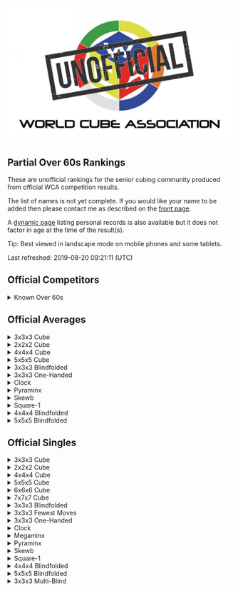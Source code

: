 ![alt text](img/logo.jpg "logo")
## Partial Over 60s Rankings

These are unofficial rankings for the senior cubing community produced from official WCA competition results.

The list of names is not yet complete. If you would like your name to be added then please contact me as described on the [front page](README.md).

A [dynamic page](https://jonatanklosko.github.io/rankings/#/rankings/show?name=Over%2060s%20-%20Official%20PRs&wcaids=2003WESS01,2004MCGA01,2004SALV01,2005FARK01,2005TOMO01,2006BERG01,2006OOMS01,2007PREU01,2008BERG04,2008CHEN12,2008HOPJ01,2008JINZ01,2008TOMO01,2009AOKI01,2009AZHA01,2009ELSO01,2009ESPU01,2009HEND01,2009LIXI05,2009NEEL01,2009SING03,2009ZHUH01,2010ESTE02,2010WANG33,2011MICH01,2011MICH02,2011SEOK01,2011YANG13,2012BOWE01,2012KREI01,2012SING03,2013COLL02,2015LEVI01,2015LIMA20,2016KLEI01,2016SIVA04,2017KUMI01,2018DOYL02,2018FOLE03,2018PARI11,2019GOFF01) listing personal records is also available but it does not factor in age at the time of the result(s).

Tip: Best viewed in landscape mode on mobile phones and some tablets.

Last refreshed: 2019-08-20 09:21:11 (UTC)

<h2 id="competitors">Official Competitors</h2>

<details id="persons">
  <summary>Known Over 60s</summary>
  <table>
    <tr><td><b>Person</b></td><td><b>Speedsolving.com</b></td></tr>
    <tr><td><a href="https://www.worldcubeassociation.org/persons/2010ESTE02">Adelina Estevao</a>, Australia, 80+</td><td></td></tr>
    <tr><td><a href="https://www.worldcubeassociation.org/persons/2017KUMI01">Alexander Kuminov</a>, Russia, 70+</td><td></td></tr>
    <tr><td><a href="https://www.worldcubeassociation.org/persons/2012BOWE01">Barry Bower</a>, Canada, 70+</td><td></td></tr>
    <tr><td><a href="https://www.worldcubeassociation.org/persons/2004MCGA01">Bill McGaugh</a>, United States</td><td><a href="https://www.speedsolving.com/members/bill.60">Bill</a></td></tr>
    <tr><td><a href="https://www.worldcubeassociation.org/persons/2009SING03">Daljit Singh</a>, United States</td><td></td></tr>
    <tr><td><a href="https://www.worldcubeassociation.org/persons/2016KLEI01">David Kleiner</a>, United States, 70+</td><td></td></tr>
    <tr><td><a href="https://www.worldcubeassociation.org/persons/2015LEVI01">David Levine</a>, United States</td><td></td></tr>
    <tr><td><a href="https://www.worldcubeassociation.org/persons/2004SALV01">David Salvia</a>, United States, 70+</td><td><a href="https://www.speedsolving.com/members/david-j.42888">David J</a></td></tr>
    <tr><td><a href="https://www.worldcubeassociation.org/persons/2012SING03">David Singmaster</a>, United States, 70+</td><td></td></tr>
    <tr><td><a href="https://www.worldcubeassociation.org/persons/2015LIMA20">Didier Limal</a>, France</td><td></td></tr>
    <tr><td><a href="https://www.worldcubeassociation.org/persons/2011MICH01">Egon Micheelsen</a>, Denmark, 90+</td><td></td></tr>
    <tr><td><a href="https://www.worldcubeassociation.org/persons/2009ESPU01">Francisco Eduardo Martins Serra Espuny</a>, Brazil</td><td></td></tr>
    <tr><td><a href="https://www.worldcubeassociation.org/persons/2006OOMS01">Grada Ooms</a>, Netherlands</td><td></td></tr>
    <tr><td><a href="https://www.worldcubeassociation.org/persons/2009AOKI01">Haruo Aoki (青木治雄)</a>, Japan, 80+</td><td></td></tr>
    <tr><td><a href="https://www.worldcubeassociation.org/persons/2005TOMO01">Hideaki Tomoyori (友寄英哲)</a>, Japan, 80+</td><td></td></tr>
    <tr><td><a href="https://www.worldcubeassociation.org/persons/2009ZHUH01">Huimin Zhu (朱惠民)</a>, China, 70+</td><td></td></tr>
    <tr><td><a href="https://www.worldcubeassociation.org/persons/2008HOPJ01">Jan Hop</a>, Netherlands</td><td></td></tr>
    <tr><td><a href="https://www.worldcubeassociation.org/persons/2007PREU01">Jany Preudhomme</a>, Belgium</td><td></td></tr>
    <tr><td><a href="https://www.worldcubeassociation.org/persons/2005FARK01">Károly Farkas</a>, Hungary</td><td></td></tr>
    <tr><td><a href="https://www.worldcubeassociation.org/persons/2013COLL02">Leslie Paul Collard</a>, United Kingdom, 70+</td><td></td></tr>
    <tr><td><a href="https://www.worldcubeassociation.org/persons/2011MICH02">Lilian Micheelsen</a>, Denmark, 70+</td><td></td></tr>
    <tr><td><a href="https://www.worldcubeassociation.org/persons/2018PARI11">Luis Palomar París</a>, Spain</td><td></td></tr>
    <tr><td><a href="https://www.worldcubeassociation.org/persons/2006BERG01">Martin Berger</a>, United Kingdom, 80+</td><td></td></tr>
    <tr><td><a href="https://www.worldcubeassociation.org/persons/2008BERG04">Mats Bergsten</a>, Sweden</td><td><a href="https://www.speedsolving.com/members/matsbergsten.1760">MatsBergsten</a></td></tr>
    <tr><td><a href="https://www.worldcubeassociation.org/persons/2008TOMO01">Mitsuko Tomoyori (友寄光子)</a>, Japan, 70+</td><td></td></tr>
    <tr><td><a href="https://www.worldcubeassociation.org/persons/2009AZHA01">Mohammad Azhari</a>, Indonesia</td><td></td></tr>
    <tr><td><a href="https://www.worldcubeassociation.org/persons/2009NEEL01">Patitpavan Neel</a>, India</td><td></td></tr>
    <tr><td><a href="https://www.worldcubeassociation.org/persons/2009HEND01">Paul Hendrickson</a>, United States, 70+</td><td><a href="https://www.speedsolving.com/members/phndrxn.4384">phndrxn</a></td></tr>
    <tr><td><a href="https://www.worldcubeassociation.org/persons/2019GOFF01">Roger L. Goff</a>, United States</td><td></td></tr>
    <tr><td><a href="https://www.worldcubeassociation.org/persons/2003WESS01">Rune Wesström</a>, Sweden, 80+</td><td><a href="https://www.speedsolving.com/members/rune.91">Rune</a></td></tr>
    <tr><td><a href="https://www.worldcubeassociation.org/persons/2011SEOK01">Se-Ok Park (박세옥)</a>, Republic of Korea</td><td></td></tr>
    <tr><td><a href="https://www.worldcubeassociation.org/persons/2016SIVA04">Thanasekaran Sivasamy</a>, India</td><td></td></tr>
    <tr><td><a href="https://www.worldcubeassociation.org/persons/2018FOLE03">Tiernan Foley</a>, Ireland, 70+</td><td></td></tr>
    <tr><td><a href="https://www.worldcubeassociation.org/persons/2018DOYL02">Tom Doyle</a>, United States, 80+</td><td><a href="https://www.speedsolving.com/members/old-tom.27350">Old Tom</a></td></tr>
    <tr><td><a href="https://www.worldcubeassociation.org/persons/2009ELSO01">Valerie Elson</a>, United States, 70+</td><td></td></tr>
    <tr><td><a href="https://www.worldcubeassociation.org/persons/2012KREI01">Volodymyr Kreidunov (Володимир Крейдунов)</a>, Ukraine</td><td></td></tr>
    <tr><td><a href="https://www.worldcubeassociation.org/persons/2008CHEN12">Xiansheng Chen</a>, China, 70+</td><td></td></tr>
    <tr><td><a href="https://www.worldcubeassociation.org/persons/2009LIXI05">Xinxian Li (李新贤)</a>, China, 80+</td><td></td></tr>
    <tr><td><a href="https://www.worldcubeassociation.org/persons/2011YANG13">Yang-Mo Sung (성양모)</a>, Republic of Korea, 70+</td><td></td></tr>
    <tr><td><a href="https://www.worldcubeassociation.org/persons/2010WANG33">Yongchao Wang (王永超)</a>, China, 80+</td><td></td></tr>
    <tr><td><a href="https://www.worldcubeassociation.org/persons/2008JINZ01">Zhiwei Jin (金志伟)</a>, China, 80+</td><td></td></tr>
  </table>
</details>

<h2 id="averages">Official Averages</h2>

<details id="333_avg">
  <summary>3x3x3 Cube</summary>
  <table>
    <tr><td><b>Rank</b></td><td><b>Person</b></td><td><b>Result</b></td></tr>
    <tr><td style="text-align:center">1</td><td><a href="https://www.worldcubeassociation.org/persons/2008BERG04#333">Mats Bergsten</a>, Sweden</td><td style="text-align:right">33.10</td></tr>
    <tr><td style="text-align:center">2</td><td><a href="https://www.worldcubeassociation.org/persons/2009AOKI01#333">Haruo Aoki (青木治雄)</a>, Japan, 80+</td><td style="text-align:right">35.70</td></tr>
    <tr><td style="text-align:center">3</td><td><a href="https://www.worldcubeassociation.org/persons/2004MCGA01#333">Bill McGaugh</a>, United States</td><td style="text-align:right">39.23</td></tr>
    <tr><td style="text-align:center">4</td><td><a href="https://www.worldcubeassociation.org/persons/2012KREI01#333">Volodymyr Kreidunov (Володимир Крейдунов)</a>, Ukraine</td><td style="text-align:right">40.60</td></tr>
    <tr><td style="text-align:center">5</td><td><a href="https://www.worldcubeassociation.org/persons/2003WESS01#333">Rune Wesström</a>, Sweden, 80+</td><td style="text-align:right">41.14</td></tr>
    <tr><td style="text-align:center">6</td><td><a href="https://www.worldcubeassociation.org/persons/2005FARK01#333">Károly Farkas</a>, Hungary</td><td style="text-align:right">41.97</td></tr>
    <tr><td style="text-align:center">7</td><td><a href="https://www.worldcubeassociation.org/persons/2004SALV01#333">David Salvia</a>, United States, 70+</td><td style="text-align:right">42.61</td></tr>
    <tr><td style="text-align:center">8</td><td><a href="https://www.worldcubeassociation.org/persons/2005TOMO01#333">Hideaki Tomoyori (友寄英哲)</a>, Japan, 80+</td><td style="text-align:right">46.04</td></tr>
    <tr><td style="text-align:center">9</td><td><a href="https://www.worldcubeassociation.org/persons/2018PARI11#333">Luis Palomar París</a>, Spain</td><td style="text-align:right">48.77</td></tr>
    <tr><td style="text-align:center">10</td><td><a href="https://www.worldcubeassociation.org/persons/2009NEEL01#333">Patitpavan Neel</a>, India</td><td style="text-align:right">54.04</td></tr>
    <tr><td style="text-align:center">11</td><td><a href="https://www.worldcubeassociation.org/persons/2009ESPU01#333">Francisco Eduardo Martins Serra Espuny</a>, Brazil</td><td style="text-align:right">54.61</td></tr>
    <tr><td style="text-align:center">12</td><td><a href="https://www.worldcubeassociation.org/persons/2019GOFF01#333">Roger L. Goff</a>, United States</td><td style="text-align:right">58.26</td></tr>
    <tr><td style="text-align:center">13</td><td><a href="https://www.worldcubeassociation.org/persons/2009HEND01#333">Paul Hendrickson</a>, United States, 70+</td><td style="text-align:right">1:07.46</td></tr>
    <tr><td style="text-align:center">14</td><td><a href="https://www.worldcubeassociation.org/persons/2015LEVI01#333">David Levine</a>, United States</td><td style="text-align:right">1:12.21</td></tr>
    <tr><td style="text-align:center">15</td><td><a href="https://www.worldcubeassociation.org/persons/2017KUMI01#333">Alexander Kuminov</a>, Russia, 70+</td><td style="text-align:right">1:13.19</td></tr>
    <tr><td style="text-align:center">16</td><td><a href="https://www.worldcubeassociation.org/persons/2008HOPJ01#333">Jan Hop</a>, Netherlands</td><td style="text-align:right">1:14.26</td></tr>
    <tr><td style="text-align:center">17</td><td><a href="https://www.worldcubeassociation.org/persons/2013COLL02#333">Leslie Paul Collard</a>, United Kingdom, 70+</td><td style="text-align:right">1:15.87</td></tr>
    <tr><td style="text-align:center">18</td><td><a href="https://www.worldcubeassociation.org/persons/2008JINZ01#333">Zhiwei Jin (金志伟)</a>, China, 80+</td><td style="text-align:right">1:16.10</td></tr>
    <tr><td style="text-align:center">19</td><td><a href="https://www.worldcubeassociation.org/persons/2018FOLE03#333">Tiernan Foley</a>, Ireland, 70+</td><td style="text-align:right">1:17.98</td></tr>
    <tr><td style="text-align:center">20</td><td><a href="https://www.worldcubeassociation.org/persons/2015LIMA20#333">Didier Limal</a>, France</td><td style="text-align:right">1:21.24</td></tr>
    <tr><td style="text-align:center">21</td><td><a href="https://www.worldcubeassociation.org/persons/2008TOMO01#333">Mitsuko Tomoyori (友寄光子)</a>, Japan</td><td style="text-align:right">1:24.93</td></tr>
    <tr><td style="text-align:center">22</td><td><a href="https://www.worldcubeassociation.org/persons/2016SIVA04#333">Thanasekaran Sivasamy</a>, India</td><td style="text-align:right">1:30.11</td></tr>
    <tr><td style="text-align:center">23</td><td><a href="https://www.worldcubeassociation.org/persons/2011SEOK01#333">Se-Ok Park (박세옥)</a>, Republic of Korea</td><td style="text-align:right">1:42.81</td></tr>
    <tr><td style="text-align:center">24</td><td><a href="https://www.worldcubeassociation.org/persons/2006OOMS01#333">Grada Ooms</a>, Netherlands</td><td style="text-align:right">1:44.35</td></tr>
    <tr><td style="text-align:center">25</td><td><a href="https://www.worldcubeassociation.org/persons/2009ZHUH01#333">Huimin Zhu (朱惠民)</a>, China, 70+</td><td style="text-align:right">1:49.78</td></tr>
    <tr><td style="text-align:center">26</td><td><a href="https://www.worldcubeassociation.org/persons/2009SING03#333">Daljit Singh</a>, United States</td><td style="text-align:right">1:50.87</td></tr>
    <tr><td style="text-align:center">27</td><td><a href="https://www.worldcubeassociation.org/persons/2010ESTE02#333">Adelina Estevao</a>, Australia, 80+</td><td style="text-align:right">1:51.70</td></tr>
    <tr><td style="text-align:center">28</td><td><a href="https://www.worldcubeassociation.org/persons/2007PREU01#333">Jany Preudhomme</a>, Belgium</td><td style="text-align:right">1:55.84</td></tr>
    <tr><td style="text-align:center">29</td><td><a href="https://www.worldcubeassociation.org/persons/2009ELSO01#333">Valerie Elson</a>, United States, 70+</td><td style="text-align:right">2:05.26</td></tr>
    <tr><td style="text-align:center">30</td><td><a href="https://www.worldcubeassociation.org/persons/2006BERG01#333">Martin Berger</a>, United Kingdom, 70+</td><td style="text-align:right">2:35.10</td></tr>
    <tr><td style="text-align:center">31</td><td><a href="https://www.worldcubeassociation.org/persons/2009AZHA01#333">Mohammad Azhari</a>, Indonesia</td><td style="text-align:right">3:03.10</td></tr>
    <tr><td style="text-align:center">32</td><td><a href="https://www.worldcubeassociation.org/persons/2018DOYL02#333">Tom Doyle</a>, United States, 80+</td><td style="text-align:right">3:19.05</td></tr>
    <tr><td style="text-align:center">33</td><td><a href="https://www.worldcubeassociation.org/persons/2011YANG13#333">Yang-Mo Sung (성양모)</a>, Republic of Korea</td><td style="text-align:right">4:53.83</td></tr>
    <tr><td style="text-align:center">34</td><td><a href="https://www.worldcubeassociation.org/persons/2010WANG33#333">Yongchao Wang (王永超)</a>, China, 80+</td><td style="text-align:right">6:52.57</td></tr>
  </table>
</details>

<details id="222_avg">
  <summary>2x2x2 Cube</summary>
  <table>
    <tr><td><b>Rank</b></td><td><b>Person</b></td><td><b>Result</b></td></tr>
    <tr><td style="text-align:center">1</td><td><a href="https://www.worldcubeassociation.org/persons/2018PARI11#222">Luis Palomar París</a>, Spain</td><td style="text-align:right">12.52</td></tr>
    <tr><td style="text-align:center">2</td><td><a href="https://www.worldcubeassociation.org/persons/2016KLEI01#222">David Kleiner</a>, United States</td><td style="text-align:right">13.41</td></tr>
    <tr><td style="text-align:center">3</td><td><a href="https://www.worldcubeassociation.org/persons/2008BERG04#222">Mats Bergsten</a>, Sweden</td><td style="text-align:right">14.14</td></tr>
    <tr><td style="text-align:center">4</td><td><a href="https://www.worldcubeassociation.org/persons/2009AOKI01#222">Haruo Aoki (青木治雄)</a>, Japan, 70+</td><td style="text-align:right">14.19</td></tr>
    <tr><td style="text-align:center">5</td><td><a href="https://www.worldcubeassociation.org/persons/2004SALV01#222">David Salvia</a>, United States, 70+</td><td style="text-align:right">16.35</td></tr>
    <tr><td style="text-align:center">6</td><td><a href="https://www.worldcubeassociation.org/persons/2009NEEL01#222">Patitpavan Neel</a>, India</td><td style="text-align:right">21.41</td></tr>
    <tr><td style="text-align:center">7</td><td><a href="https://www.worldcubeassociation.org/persons/2019GOFF01#222">Roger L. Goff</a>, United States</td><td style="text-align:right">21.96</td></tr>
    <tr><td style="text-align:center">8</td><td><a href="https://www.worldcubeassociation.org/persons/2015LEVI01#222">David Levine</a>, United States</td><td style="text-align:right">23.40</td></tr>
    <tr><td style="text-align:center">9</td><td><a href="https://www.worldcubeassociation.org/persons/2012BOWE01#222">Barry Bower</a>, Canada, 70+</td><td style="text-align:right">27.26</td></tr>
    <tr><td style="text-align:center">10</td><td><a href="https://www.worldcubeassociation.org/persons/2009ESPU01#222">Francisco Eduardo Martins Serra Espuny</a>, Brazil</td><td style="text-align:right">38.85</td></tr>
    <tr><td style="text-align:center">11</td><td><a href="https://www.worldcubeassociation.org/persons/2015LIMA20#222">Didier Limal</a>, France</td><td style="text-align:right">55.59</td></tr>
    <tr><td style="text-align:center">12</td><td><a href="https://www.worldcubeassociation.org/persons/2011SEOK01#222">Se-Ok Park (박세옥)</a>, Republic of Korea</td><td style="text-align:right">1:00.73</td></tr>
    <tr><td style="text-align:center">13</td><td><a href="https://www.worldcubeassociation.org/persons/2011YANG13#222">Yang-Mo Sung (성양모)</a>, Republic of Korea, 70+</td><td style="text-align:right">2:13.25</td></tr>
  </table>
</details>

<details id="444_avg">
  <summary>4x4x4 Cube</summary>
  <table>
    <tr><td><b>Rank</b></td><td><b>Person</b></td><td><b>Result</b></td></tr>
    <tr><td style="text-align:center">1</td><td><a href="https://www.worldcubeassociation.org/persons/2008BERG04#444">Mats Bergsten</a>, Sweden</td><td style="text-align:right">2:07.10</td></tr>
    <tr><td style="text-align:center">2</td><td><a href="https://www.worldcubeassociation.org/persons/2015LIMA20#444">Didier Limal</a>, France</td><td style="text-align:right">4:41.77</td></tr>
  </table>
</details>

<details id="555_avg">
  <summary>5x5x5 Cube</summary>
  <table>
    <tr><td><b>Rank</b></td><td><b>Person</b></td><td><b>Result</b></td></tr>
    <tr><td style="text-align:center">1</td><td><a href="https://www.worldcubeassociation.org/persons/2008BERG04#555">Mats Bergsten</a>, Sweden</td><td style="text-align:right">5:13.84</td></tr>
  </table>
</details>

<details id="333bf_avg">
  <summary>3x3x3 Blindfolded</summary>
  <table>
    <tr><td><b>Rank</b></td><td><b>Person</b></td><td><b>Result</b></td></tr>
    <tr><td style="text-align:center">1</td><td><a href="https://www.worldcubeassociation.org/persons/2008BERG04#333bf">Mats Bergsten</a>, Sweden</td><td style="text-align:right">1:20.39</td></tr>
  </table>
</details>

<details id="333oh_avg">
  <summary>3x3x3 One-Handed</summary>
  <table>
    <tr><td><b>Rank</b></td><td><b>Person</b></td><td><b>Result</b></td></tr>
    <tr><td style="text-align:center">1</td><td><a href="https://www.worldcubeassociation.org/persons/2009SING03#333oh">Daljit Singh</a>, United States</td><td style="text-align:right">7:22.35</td></tr>
  </table>
</details>

<details id="clock_avg">
  <summary>Clock</summary>
  <table>
    <tr><td><b>Rank</b></td><td><b>Person</b></td><td><b>Result</b></td></tr>
    <tr><td style="text-align:center">1</td><td><a href="https://www.worldcubeassociation.org/persons/2009ESPU01#clock">Francisco Eduardo Martins Serra Espuny</a>, Brazil</td><td style="text-align:right">40.98</td></tr>
    <tr><td style="text-align:center">2</td><td><a href="https://www.worldcubeassociation.org/persons/2011SEOK01#clock">Se-Ok Park (박세옥)</a>, Republic of Korea</td><td style="text-align:right">1:19.28</td></tr>
    <tr><td style="text-align:center">3</td><td><a href="https://www.worldcubeassociation.org/persons/2011YANG13#clock">Yang-Mo Sung (성양모)</a>, Republic of Korea, 70+</td><td style="text-align:right">2:54.12</td></tr>
  </table>
</details>

<details id="pyram_avg">
  <summary>Pyraminx</summary>
  <table>
    <tr><td><b>Rank</b></td><td><b>Person</b></td><td><b>Result</b></td></tr>
    <tr><td style="text-align:center">1</td><td><a href="https://www.worldcubeassociation.org/persons/2016KLEI01#pyram">David Kleiner</a>, United States</td><td style="text-align:right">16.24</td></tr>
    <tr><td style="text-align:center">2</td><td><a href="https://www.worldcubeassociation.org/persons/2012BOWE01#pyram">Barry Bower</a>, Canada, 70+</td><td style="text-align:right">31.52</td></tr>
    <tr><td style="text-align:center">3</td><td><a href="https://www.worldcubeassociation.org/persons/2017KUMI01#pyram">Alexander Kuminov</a>, Russia, 70+</td><td style="text-align:right">32.07</td></tr>
    <tr><td style="text-align:center">4</td><td><a href="https://www.worldcubeassociation.org/persons/2015LEVI01#pyram">David Levine</a>, United States</td><td style="text-align:right">33.39</td></tr>
    <tr><td style="text-align:center">5</td><td><a href="https://www.worldcubeassociation.org/persons/2011SEOK01#pyram">Se-Ok Park (박세옥)</a>, Republic of Korea</td><td style="text-align:right">35.38</td></tr>
    <tr><td style="text-align:center">6</td><td><a href="https://www.worldcubeassociation.org/persons/2019GOFF01#pyram">Roger L. Goff</a>, United States</td><td style="text-align:right">42.69</td></tr>
    <tr><td style="text-align:center">7</td><td><a href="https://www.worldcubeassociation.org/persons/2011YANG13#pyram">Yang-Mo Sung (성양모)</a>, Republic of Korea, 70+</td><td style="text-align:right">1:13.18</td></tr>
  </table>
</details>

<details id="skewb_avg">
  <summary>Skewb</summary>
  <table>
    <tr><td><b>Rank</b></td><td><b>Person</b></td><td><b>Result</b></td></tr>
    <tr><td style="text-align:center">1</td><td><a href="https://www.worldcubeassociation.org/persons/2015LEVI01#skewb">David Levine</a>, United States</td><td style="text-align:right">45.01</td></tr>
  </table>
</details>

<details id="sq1_avg">
  <summary>Square-1</summary>
  <table>
    <tr><td><b>Rank</b></td><td><b>Person</b></td><td><b>Result</b></td></tr>
    <tr><td style="text-align:center">1</td><td><a href="https://www.worldcubeassociation.org/persons/2008BERG04#sq1">Mats Bergsten</a>, Sweden</td><td style="text-align:right">2:40.21</td></tr>
  </table>
</details>

<details id="444bf_avg">
  <summary>4x4x4 Blindfolded</summary>
  <table>
    <tr><td><b>Rank</b></td><td><b>Person</b></td><td><b>Result</b></td></tr>
    <tr><td style="text-align:center">1</td><td><a href="https://www.worldcubeassociation.org/persons/2008BERG04#444bf">Mats Bergsten</a>, Sweden</td><td style="text-align:right">7:17.03</td></tr>
  </table>
</details>

<details id="555bf_avg">
  <summary>5x5x5 Blindfolded</summary>
  <table>
    <tr><td><b>Rank</b></td><td><b>Person</b></td><td><b>Result</b></td></tr>
    <tr><td style="text-align:center">1</td><td><a href="https://www.worldcubeassociation.org/persons/2008BERG04#555bf">Mats Bergsten</a>, Sweden</td><td style="text-align:right">15:22.00</td></tr>
  </table>
</details>

<h2 id="singles">Official Singles</h2>

<details id="333_best">
  <summary>3x3x3 Cube</summary>
  <table>
    <tr><td><b>Rank</b></td><td><b>Person</b></td><td><b>Result</b></td></tr>
    <tr><td style="text-align:center">1</td><td><a href="https://www.worldcubeassociation.org/persons/2012KREI01#333">Volodymyr Kreidunov (Володимир Крейдунов)</a>, Ukraine</td><td style="text-align:right">25.85</td></tr>
    <tr><td style="text-align:center">2</td><td><a href="https://www.worldcubeassociation.org/persons/2008BERG04#333">Mats Bergsten</a>, Sweden</td><td style="text-align:right">26.62</td></tr>
    <tr><td style="text-align:center">3</td><td><a href="https://www.worldcubeassociation.org/persons/2009AOKI01#333">Haruo Aoki (青木治雄)</a>, Japan, 80+</td><td style="text-align:right">30.02</td></tr>
    <tr><td style="text-align:center">4</td><td><a href="https://www.worldcubeassociation.org/persons/2003WESS01#333">Rune Wesström</a>, Sweden, 80+</td><td style="text-align:right">33.34</td></tr>
    <tr><td style="text-align:center">5</td><td><a href="https://www.worldcubeassociation.org/persons/2004MCGA01#333">Bill McGaugh</a>, United States</td><td style="text-align:right">33.89</td></tr>
    <tr><td style="text-align:center">6</td><td><a href="https://www.worldcubeassociation.org/persons/2005FARK01#333">Károly Farkas</a>, Hungary</td><td style="text-align:right">34.79</td></tr>
    <tr><td style="text-align:center">7</td><td><a href="https://www.worldcubeassociation.org/persons/2004SALV01#333">David Salvia</a>, United States, 70+</td><td style="text-align:right">37.41</td></tr>
    <tr><td style="text-align:center">8</td><td><a href="https://www.worldcubeassociation.org/persons/2005TOMO01#333">Hideaki Tomoyori (友寄英哲)</a>, Japan, 80+</td><td style="text-align:right">41.14</td></tr>
    <tr><td style="text-align:center">9</td><td><a href="https://www.worldcubeassociation.org/persons/2019GOFF01#333">Roger L. Goff</a>, United States</td><td style="text-align:right">42.52</td></tr>
    <tr><td style="text-align:center">10</td><td><a href="https://www.worldcubeassociation.org/persons/2009NEEL01#333">Patitpavan Neel</a>, India</td><td style="text-align:right">42.89</td></tr>
    <tr><td style="text-align:center">11</td><td><a href="https://www.worldcubeassociation.org/persons/2018PARI11#333">Luis Palomar París</a>, Spain</td><td style="text-align:right">43.57</td></tr>
    <tr><td style="text-align:center">12</td><td><a href="https://www.worldcubeassociation.org/persons/2009ESPU01#333">Francisco Eduardo Martins Serra Espuny</a>, Brazil</td><td style="text-align:right">50.88</td></tr>
    <tr><td style="text-align:center">13</td><td><a href="https://www.worldcubeassociation.org/persons/2008HOPJ01#333">Jan Hop</a>, Netherlands</td><td style="text-align:right">53.06</td></tr>
    <tr><td style="text-align:center">14</td><td><a href="https://www.worldcubeassociation.org/persons/2009HEND01#333">Paul Hendrickson</a>, United States, 70+</td><td style="text-align:right">54.01</td></tr>
    <tr><td style="text-align:center">15</td><td><a href="https://www.worldcubeassociation.org/persons/2013COLL02#333">Leslie Paul Collard</a>, United Kingdom, 70+</td><td style="text-align:right">54.37</td></tr>
    <tr><td style="text-align:center">16</td><td><a href="https://www.worldcubeassociation.org/persons/2018FOLE03#333">Tiernan Foley</a>, Ireland, 70+</td><td style="text-align:right">58.36</td></tr>
    <tr><td style="text-align:center">17</td><td><a href="https://www.worldcubeassociation.org/persons/2015LEVI01#333">David Levine</a>, United States</td><td style="text-align:right">1:03.47</td></tr>
    <tr><td style="text-align:center">18</td><td><a href="https://www.worldcubeassociation.org/persons/2017KUMI01#333">Alexander Kuminov</a>, Russia, 70+</td><td style="text-align:right">1:03.89</td></tr>
    <tr><td style="text-align:center">19</td><td><a href="https://www.worldcubeassociation.org/persons/2016SIVA04#333">Thanasekaran Sivasamy</a>, India</td><td style="text-align:right">1:05.38</td></tr>
    <tr><td style="text-align:center">20</td><td><a href="https://www.worldcubeassociation.org/persons/2008TOMO01#333">Mitsuko Tomoyori (友寄光子)</a>, Japan</td><td style="text-align:right">1:08.81</td></tr>
    <tr><td style="text-align:center">21</td><td><a href="https://www.worldcubeassociation.org/persons/2015LIMA20#333">Didier Limal</a>, France</td><td style="text-align:right">1:09.72</td></tr>
    <tr><td style="text-align:center">22</td><td><a href="https://www.worldcubeassociation.org/persons/2008JINZ01#333">Zhiwei Jin (金志伟)</a>, China, 80+</td><td style="text-align:right">1:12.11</td></tr>
    <tr><td style="text-align:center">23</td><td><a href="https://www.worldcubeassociation.org/persons/2010ESTE02#333">Adelina Estevao</a>, Australia, 80+</td><td style="text-align:right">1:23.96</td></tr>
    <tr><td style="text-align:center">24</td><td><a href="https://www.worldcubeassociation.org/persons/2009SING03#333">Daljit Singh</a>, United States</td><td style="text-align:right">1:24.71</td></tr>
    <tr><td style="text-align:center">25</td><td><a href="https://www.worldcubeassociation.org/persons/2006OOMS01#333">Grada Ooms</a>, Netherlands</td><td style="text-align:right">1:24.84</td></tr>
    <tr><td style="text-align:center">26</td><td><a href="https://www.worldcubeassociation.org/persons/2011SEOK01#333">Se-Ok Park (박세옥)</a>, Republic of Korea</td><td style="text-align:right">1:25.32</td></tr>
    <tr><td style="text-align:center">27</td><td><a href="https://www.worldcubeassociation.org/persons/2009ELSO01#333">Valerie Elson</a>, United States, 70+</td><td style="text-align:right">1:29.81</td></tr>
    <tr><td style="text-align:center">28</td><td><a href="https://www.worldcubeassociation.org/persons/2009ZHUH01#333">Huimin Zhu (朱惠民)</a>, China, 70+</td><td style="text-align:right">1:30.63</td></tr>
    <tr><td style="text-align:center">29</td><td><a href="https://www.worldcubeassociation.org/persons/2007PREU01#333">Jany Preudhomme</a>, Belgium</td><td style="text-align:right">1:31.55</td></tr>
    <tr><td style="text-align:center">30</td><td><a href="https://www.worldcubeassociation.org/persons/2006BERG01#333">Martin Berger</a>, United Kingdom, 70+</td><td style="text-align:right">2:14.56</td></tr>
    <tr><td style="text-align:center">31</td><td><a href="https://www.worldcubeassociation.org/persons/2008CHEN12#333">Xiansheng Chen</a>, China, 70+</td><td style="text-align:right">2:17.61</td></tr>
    <tr><td style="text-align:center">32</td><td><a href="https://www.worldcubeassociation.org/persons/2011MICH02#333">Lilian Micheelsen</a>, Denmark, 70+</td><td style="text-align:right">2:29.52</td></tr>
    <tr><td style="text-align:center">33</td><td><a href="https://www.worldcubeassociation.org/persons/2018DOYL02#333">Tom Doyle</a>, United States, 80+</td><td style="text-align:right">2:30.49</td></tr>
    <tr><td style="text-align:center">34</td><td><a href="https://www.worldcubeassociation.org/persons/2009AZHA01#333">Mohammad Azhari</a>, Indonesia</td><td style="text-align:right">2:38.00</td></tr>
    <tr><td style="text-align:center">35</td><td><a href="https://www.worldcubeassociation.org/persons/2011YANG13#333">Yang-Mo Sung (성양모)</a>, Republic of Korea</td><td style="text-align:right">3:11.06</td></tr>
    <tr><td style="text-align:center">36</td><td><a href="https://www.worldcubeassociation.org/persons/2012SING03#333">David Singmaster</a>, United States, 70+</td><td style="text-align:right">4:19.52</td></tr>
    <tr><td style="text-align:center">37</td><td><a href="https://www.worldcubeassociation.org/persons/2009LIXI05#333">Xinxian Li (李新贤)</a>, China, 80+</td><td style="text-align:right">4:43.52</td></tr>
    <tr><td style="text-align:center">38</td><td><a href="https://www.worldcubeassociation.org/persons/2010WANG33#333">Yongchao Wang (王永超)</a>, China, 80+</td><td style="text-align:right">4:59.18</td></tr>
    <tr><td style="text-align:center">39</td><td><a href="https://www.worldcubeassociation.org/persons/2011MICH01#333">Egon Micheelsen</a>, Denmark, 90+</td><td style="text-align:right">5:52.16</td></tr>
  </table>
</details>

<details id="222_best">
  <summary>2x2x2 Cube</summary>
  <table>
    <tr><td><b>Rank</b></td><td><b>Person</b></td><td><b>Result</b></td></tr>
    <tr><td style="text-align:center">1</td><td><a href="https://www.worldcubeassociation.org/persons/2008BERG04#222">Mats Bergsten</a>, Sweden</td><td style="text-align:right">8.06</td></tr>
    <tr><td style="text-align:center">2</td><td><a href="https://www.worldcubeassociation.org/persons/2019GOFF01#222">Roger L. Goff</a>, United States</td><td style="text-align:right">8.16</td></tr>
    <tr><td style="text-align:center">3</td><td><a href="https://www.worldcubeassociation.org/persons/2016KLEI01#222">David Kleiner</a>, United States</td><td style="text-align:right">8.89</td></tr>
    <tr><td style="text-align:center">4</td><td><a href="https://www.worldcubeassociation.org/persons/2018PARI11#222">Luis Palomar París</a>, Spain</td><td style="text-align:right">9.01</td></tr>
    <tr><td style="text-align:center">5</td><td><a href="https://www.worldcubeassociation.org/persons/2009AOKI01#222">Haruo Aoki (青木治雄)</a>, Japan, 70+</td><td style="text-align:right">10.68</td></tr>
    <tr><td style="text-align:center">6</td><td><a href="https://www.worldcubeassociation.org/persons/2015LEVI01#222">David Levine</a>, United States</td><td style="text-align:right">10.84</td></tr>
    <tr><td style="text-align:center">7</td><td><a href="https://www.worldcubeassociation.org/persons/2004SALV01#222">David Salvia</a>, United States, 70+</td><td style="text-align:right">12.55</td></tr>
    <tr><td style="text-align:center">8</td><td><a href="https://www.worldcubeassociation.org/persons/2009NEEL01#222">Patitpavan Neel</a>, India</td><td style="text-align:right">14.24</td></tr>
    <tr><td style="text-align:center">9</td><td><a href="https://www.worldcubeassociation.org/persons/2009ESPU01#222">Francisco Eduardo Martins Serra Espuny</a>, Brazil</td><td style="text-align:right">18.05</td></tr>
    <tr><td style="text-align:center">10</td><td><a href="https://www.worldcubeassociation.org/persons/2011SEOK01#222">Se-Ok Park (박세옥)</a>, Republic of Korea</td><td style="text-align:right">19.07</td></tr>
    <tr><td style="text-align:center">11</td><td><a href="https://www.worldcubeassociation.org/persons/2012BOWE01#222">Barry Bower</a>, Canada, 70+</td><td style="text-align:right">22.55</td></tr>
    <tr><td style="text-align:center">12</td><td><a href="https://www.worldcubeassociation.org/persons/2015LIMA20#222">Didier Limal</a>, France</td><td style="text-align:right">31.88</td></tr>
    <tr><td style="text-align:center">13</td><td><a href="https://www.worldcubeassociation.org/persons/2011YANG13#222">Yang-Mo Sung (성양모)</a>, Republic of Korea, 70+</td><td style="text-align:right">59.59</td></tr>
    <tr><td style="text-align:center">14</td><td><a href="https://www.worldcubeassociation.org/persons/2009SING03#222">Daljit Singh</a>, United States</td><td style="text-align:right">1:47.28</td></tr>
  </table>
</details>

<details id="444_best">
  <summary>4x4x4 Cube</summary>
  <table>
    <tr><td><b>Rank</b></td><td><b>Person</b></td><td><b>Result</b></td></tr>
    <tr><td style="text-align:center">1</td><td><a href="https://www.worldcubeassociation.org/persons/2008BERG04#444">Mats Bergsten</a>, Sweden</td><td style="text-align:right">1:49.11</td></tr>
    <tr><td style="text-align:center">2</td><td><a href="https://www.worldcubeassociation.org/persons/2015LIMA20#444">Didier Limal</a>, France</td><td style="text-align:right">4:06.78</td></tr>
  </table>
</details>

<details id="555_best">
  <summary>5x5x5 Cube</summary>
  <table>
    <tr><td><b>Rank</b></td><td><b>Person</b></td><td><b>Result</b></td></tr>
    <tr><td style="text-align:center">1</td><td><a href="https://www.worldcubeassociation.org/persons/2008BERG04#555">Mats Bergsten</a>, Sweden</td><td style="text-align:right">3:45.69</td></tr>
  </table>
</details>

<details id="666_best">
  <summary>6x6x6 Cube</summary>
  <table>
    <tr><td><b>Rank</b></td><td><b>Person</b></td><td><b>Result</b></td></tr>
    <tr><td style="text-align:center">1</td><td><a href="https://www.worldcubeassociation.org/persons/2008BERG04#666">Mats Bergsten</a>, Sweden</td><td style="text-align:right">7:33.36</td></tr>
  </table>
</details>

<details id="777_best">
  <summary>7x7x7 Cube</summary>
  <table>
    <tr><td><b>Rank</b></td><td><b>Person</b></td><td><b>Result</b></td></tr>
    <tr><td style="text-align:center">1</td><td><a href="https://www.worldcubeassociation.org/persons/2008BERG04#777">Mats Bergsten</a>, Sweden</td><td style="text-align:right">22:38.00</td></tr>
  </table>
</details>

<details id="333bf_best">
  <summary>3x3x3 Blindfolded</summary>
  <table>
    <tr><td><b>Rank</b></td><td><b>Person</b></td><td><b>Result</b></td></tr>
    <tr><td style="text-align:center">1</td><td><a href="https://www.worldcubeassociation.org/persons/2008BERG04#333bf">Mats Bergsten</a>, Sweden</td><td style="text-align:right">1:01.47</td></tr>
    <tr><td style="text-align:center">2</td><td><a href="https://www.worldcubeassociation.org/persons/2005TOMO01#333bf">Hideaki Tomoyori (友寄英哲)</a>, Japan, 80+</td><td style="text-align:right">13:55.00</td></tr>
  </table>
</details>

<details id="333fm_best">
  <summary>3x3x3 Fewest Moves</summary>
  <table>
    <tr><td><b>Rank</b></td><td><b>Person</b></td><td><b>Result</b></td></tr>
    <tr><td style="text-align:center">1</td><td><a href="https://www.worldcubeassociation.org/persons/2008BERG04#333fm">Mats Bergsten</a>, Sweden</td><td style="text-align:right">58</td></tr>
  </table>
</details>

<details id="333oh_best">
  <summary>3x3x3 One-Handed</summary>
  <table>
    <tr><td><b>Rank</b></td><td><b>Person</b></td><td><b>Result</b></td></tr>
    <tr><td style="text-align:center">1</td><td><a href="https://www.worldcubeassociation.org/persons/2009NEEL01#333oh">Patitpavan Neel</a>, India</td><td style="text-align:right">1:40.51</td></tr>
    <tr><td style="text-align:center">2</td><td><a href="https://www.worldcubeassociation.org/persons/2015LEVI01#333oh">David Levine</a>, United States</td><td style="text-align:right">5:40.05</td></tr>
    <tr><td style="text-align:center">3</td><td><a href="https://www.worldcubeassociation.org/persons/2009SING03#333oh">Daljit Singh</a>, United States</td><td style="text-align:right">5:43.13</td></tr>
  </table>
</details>

<details id="clock_best">
  <summary>Clock</summary>
  <table>
    <tr><td><b>Rank</b></td><td><b>Person</b></td><td><b>Result</b></td></tr>
    <tr><td style="text-align:center">1</td><td><a href="https://www.worldcubeassociation.org/persons/2009ESPU01#clock">Francisco Eduardo Martins Serra Espuny</a>, Brazil</td><td style="text-align:right">36.24</td></tr>
    <tr><td style="text-align:center">2</td><td><a href="https://www.worldcubeassociation.org/persons/2011SEOK01#clock">Se-Ok Park (박세옥)</a>, Republic of Korea</td><td style="text-align:right">1:12.02</td></tr>
    <tr><td style="text-align:center">3</td><td><a href="https://www.worldcubeassociation.org/persons/2011YANG13#clock">Yang-Mo Sung (성양모)</a>, Republic of Korea, 70+</td><td style="text-align:right">2:04.91</td></tr>
  </table>
</details>

<details id="minx_best">
  <summary>Megaminx</summary>
  <table>
    <tr><td><b>Rank</b></td><td><b>Person</b></td><td><b>Result</b></td></tr>
    <tr><td style="text-align:center">1</td><td><a href="https://www.worldcubeassociation.org/persons/2008BERG04#minx">Mats Bergsten</a>, Sweden</td><td style="text-align:right">6:53.11</td></tr>
  </table>
</details>

<details id="pyram_best">
  <summary>Pyraminx</summary>
  <table>
    <tr><td><b>Rank</b></td><td><b>Person</b></td><td><b>Result</b></td></tr>
    <tr><td style="text-align:center">1</td><td><a href="https://www.worldcubeassociation.org/persons/2016KLEI01#pyram">David Kleiner</a>, United States</td><td style="text-align:right">9.72</td></tr>
    <tr><td style="text-align:center">2</td><td><a href="https://www.worldcubeassociation.org/persons/2012BOWE01#pyram">Barry Bower</a>, Canada, 70+</td><td style="text-align:right">16.77</td></tr>
    <tr><td style="text-align:center">3</td><td><a href="https://www.worldcubeassociation.org/persons/2017KUMI01#pyram">Alexander Kuminov</a>, Russia, 70+</td><td style="text-align:right">21.90</td></tr>
    <tr><td style="text-align:center">4</td><td><a href="https://www.worldcubeassociation.org/persons/2015LEVI01#pyram">David Levine</a>, United States</td><td style="text-align:right">23.43</td></tr>
    <tr><td style="text-align:center">5</td><td><a href="https://www.worldcubeassociation.org/persons/2011SEOK01#pyram">Se-Ok Park (박세옥)</a>, Republic of Korea</td><td style="text-align:right">30.14</td></tr>
    <tr><td style="text-align:center">6</td><td><a href="https://www.worldcubeassociation.org/persons/2019GOFF01#pyram">Roger L. Goff</a>, United States</td><td style="text-align:right">32.46</td></tr>
    <tr><td style="text-align:center">7</td><td><a href="https://www.worldcubeassociation.org/persons/2015LIMA20#pyram">Didier Limal</a>, France</td><td style="text-align:right">46.73</td></tr>
    <tr><td style="text-align:center">8</td><td><a href="https://www.worldcubeassociation.org/persons/2011YANG13#pyram">Yang-Mo Sung (성양모)</a>, Republic of Korea, 70+</td><td style="text-align:right">1:00.04</td></tr>
  </table>
</details>

<details id="skewb_best">
  <summary>Skewb</summary>
  <table>
    <tr><td><b>Rank</b></td><td><b>Person</b></td><td><b>Result</b></td></tr>
    <tr><td style="text-align:center">1</td><td><a href="https://www.worldcubeassociation.org/persons/2008BERG04#skewb">Mats Bergsten</a>, Sweden</td><td style="text-align:right">16.47</td></tr>
    <tr><td style="text-align:center">2</td><td><a href="https://www.worldcubeassociation.org/persons/2015LEVI01#skewb">David Levine</a>, United States</td><td style="text-align:right">25.75</td></tr>
  </table>
</details>

<details id="sq1_best">
  <summary>Square-1</summary>
  <table>
    <tr><td><b>Rank</b></td><td><b>Person</b></td><td><b>Result</b></td></tr>
    <tr><td style="text-align:center">1</td><td><a href="https://www.worldcubeassociation.org/persons/2008BERG04#sq1">Mats Bergsten</a>, Sweden</td><td style="text-align:right">1:43.66</td></tr>
  </table>
</details>

<details id="444bf_best">
  <summary>4x4x4 Blindfolded</summary>
  <table>
    <tr><td><b>Rank</b></td><td><b>Person</b></td><td><b>Result</b></td></tr>
    <tr><td style="text-align:center">1</td><td><a href="https://www.worldcubeassociation.org/persons/2008BERG04#444bf">Mats Bergsten</a>, Sweden</td><td style="text-align:right">5:45.88</td></tr>
  </table>
</details>

<details id="555bf_best">
  <summary>5x5x5 Blindfolded</summary>
  <table>
    <tr><td><b>Rank</b></td><td><b>Person</b></td><td><b>Result</b></td></tr>
    <tr><td style="text-align:center">1</td><td><a href="https://www.worldcubeassociation.org/persons/2008BERG04#555bf">Mats Bergsten</a>, Sweden</td><td style="text-align:right">13:28.00</td></tr>
  </table>
</details>

<details id="333mbf_best">
  <summary>3x3x3 Multi-Blind</summary>
  <table>
    <tr><td><b>Rank</b></td><td><b>Person</b></td><td><b>Result</b></td></tr>
    <tr><td style="text-align:center">1</td><td><a href="https://www.worldcubeassociation.org/persons/2008BERG04#333mbf">Mats Bergsten</a>, Sweden</td><td style="text-align:right">11/11 in 53:07</td></tr>
  </table>
</details>

